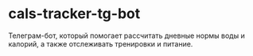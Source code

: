 # cals-tracker-tg-bot
Телеграм-бот, который помогает рассчитать дневные нормы воды и калорий, а также отслеживать тренировки и питание.
